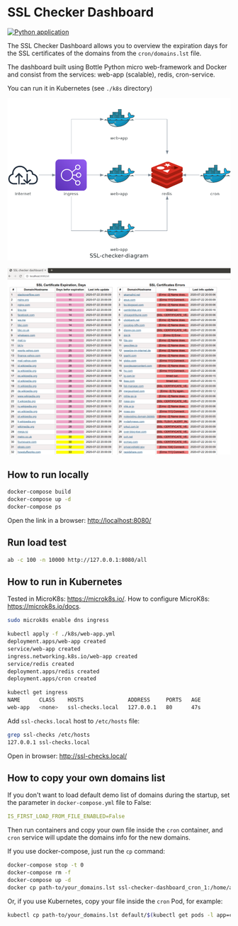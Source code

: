 # SSL Checker Dashboard

[![Python application](https://github.com/vensder/ssl-checker-dashboard/workflows/Python%20application/badge.svg)](https://github.com/vensder/ssl-checker-dashboard/actions?query=workflow%3A%22Python+application%22)

The SSL Checker Dashboard allows you to overview the expiration days for the SSL certificates of the domains from the `cron/domains.lst` file.

The dashboard built using Bottle Python micro web-framework and Docker and consist from the services: web-app (scalable), redis, cron-service.

 You can run it in Kubernetes (see `./k8s` directory)

![Diagram](./img/diagrams/ssl-checker-diagram.png?raw=true)

![SSL Checker Dashboard](./img/screenshot.png?raw=true)

## How to run locally

```bash
docker-compose build
docker-compose up -d
docker-compose ps
```

Open the link in a browser: <http://localhost:8080/>

## Run load test

```bash
ab -c 100 -n 10000 http://127.0.0.1:8080/all
```

## How to run in Kubernetes

Tested in MicroK8s: <https://microk8s.io/>. How to configure MicroK8s: <https://microk8s.io/docs>.

```bash
sudo microk8s enable dns ingress
```

```bash
kubectl apply -f ./k8s/web-app.yml
deployment.apps/web-app created
service/web-app created
ingress.networking.k8s.io/web-app created
service/redis created
deployment.apps/redis created
deployment.apps/cron created
```

```bash
kubectl get ingress
NAME      CLASS    HOSTS              ADDRESS     PORTS   AGE
web-app   <none>   ssl-checks.local   127.0.0.1   80      47s
```

Add `ssl-checks.local` host to `/etc/hosts` file:

```bash
grep ssl-checks /etc/hosts
127.0.0.1 ssl-checks.local
```

Open in browser: <http://ssl-checks.local/>

## How to copy your own domains list

If you don't want to load default demo list of domains during the startup, set the parameter in `docker-compose.yml` file to False:

```yaml
IS_FIRST_LOAD_FROM_FILE_ENABLED=False
```

Then run containers and copy your own file inside the `cron` container, and `cron` service will update the domains info for the new domains.

If you use docker-compose, just run the `cp` command:

```bash
docker-compose stop -t 0
docker-compose rm -f
docker-compose up -d
docker cp path-to/your_domains.lst ssl-checker-dashboard_cron_1:/home/app/domains.lst
```

Or, if you use Kubernetes, copy your file inside the `cron` Pod, for example:

```bash
kubectl cp path-to/your_domains.lst default/$(kubectl get pods -l app=cron --no-headers=true | cut -d' ' -f1):/home/app/domains.lst
```
